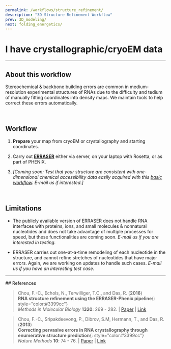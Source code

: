 ```yaml
---
permalink: /workflows/structure_refinement/
description: "3D Structure Refinement Workflow"
prev: 3D_modeling/
next: folding_energetics/
---
```


# I have crystallographic/cryoEM data

<hr/>

## About this workflow

Stereochemical & backbone building errors are common in medium-resolution experimental structures of RNAs due to the difficulty and tedium of manually fitting coordinates into density maps. We maintain tools to help correct these errors automatically.

<br/>

## Workflow

1. **Prepare** your map from cryoEM or crystallography and starting coordinates. 

2. Carry out **[ERRASER](/ERRASER/)** either via server, on your laptop with Rosetta, or as part of PHENIX.

3. *[Coming soon: Test that your structure are consistent with one-dimensional chemical accessibility data easily acquired with this [basic workflow](/workflows/from-scratch/). E-mail us if interested.]*

<br/>

## Limitations

+ The publicly available version of ERRASER does not handle RNA interfaces with proteins, ions, and small molecules & nonnatural nucleotides and does not take advantage of multiple processes for speed, but these functionalities are coming soon. *E-mail us if you are interested in testing.*

+ ERRASER carries out one-at-a-time remodeling of each nucleotide in the structure, and cannot refine stretches of nucleotides that have major errors. Again, we are working on updates to handle such cases. *E-mail us if you have an interesting test case.*

<hr/>
## References

>Chou, F.-C., Echols, N., Terwilliger, T.C., and Das, R. (**2016**) <br/>
>**RNA structure refinement using the ERRASER-Phenix pipeline**{: style="color:#3399cc"}<br/>
>*Methods in Molecular Biology* **1320**: 269 - 282. | [Paper](https://daslab.stanford.edu/site_data/pub_pdf/2016_Chou_MIMB.pdf) | [Link](http://link.springer.com/protocol/10.1007%2F978-1-4939-2763-0_17)

>Chou, F.-C., Sripakdeevong, P., Dibrov, S.M, Hermann, T., and Das, R. (**2013**) <br/> 
>**Correcting pervasive errors in RNA crystallography through enumerative structure prediction**{: style="color:#3399cc"}<br/>
*Nature Methods* **10**: 74 - 76. | [Paper](https://daslab.stanford.edu/site_data/pub_pdf/2013_Chou_NatMeth.pdf) | [Link](http://www.nature.com/nmeth/journal/v10/n1/full/nmeth.2262.html)
